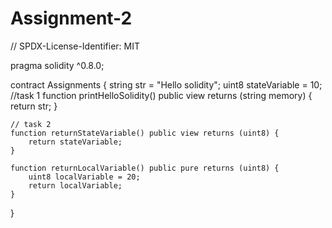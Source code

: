 # Assignment-2

// SPDX-License-Identifier: MIT

pragma solidity ^0.8.0;

contract Assignments {
    string  str = "Hello solidity";
    uint8   stateVariable = 10;
    //task 1
    function printHelloSolidity() public view returns (string memory) {
        return str;
    }

    // task 2
    function returnStateVariable() public view returns (uint8) { 
        return stateVariable;
    }
    
    function returnLocalVariable() public pure returns (uint8) {
        uint8 localVariable = 20;
        return localVariable;
    }

}
